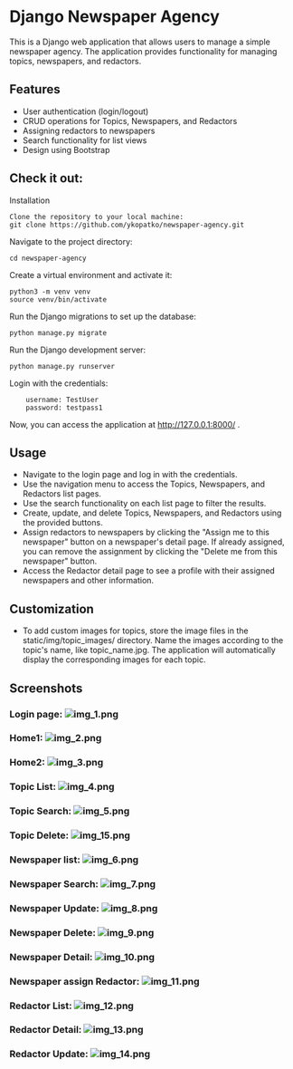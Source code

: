 # Django Newspaper Agency

This is a Django web application that allows users to manage a simple newspaper agency. The application provides functionality for managing topics, newspapers, and redactors.

## Features

- User authentication (login/logout)
- CRUD operations for Topics, Newspapers, and Redactors
- Assigning redactors to newspapers
- Search functionality for list views
- Design using Bootstrap


## Check it out:


Installation

    Clone the repository to your local machine:
    git clone https://github.com/ykopatko/newspaper-agency.git

Navigate to the project directory:

    cd newspaper-agency

Create a virtual environment and activate it:

    python3 -m venv venv
    source venv/bin/activate


Run the Django migrations to set up the database:

    python manage.py migrate

Run the Django development server:

    python manage.py runserver

Login with the credentials:
    
        username: TestUser
        password: testpass1


Now, you can access the application at http://127.0.0.1:8000/ .

## Usage

- Navigate to the login page and log in with the credentials.
- Use the navigation menu to access the Topics, Newspapers, and Redactors list pages. 
- Use the search functionality on each list page to filter the results. 
- Create, update, and delete Topics, Newspapers, and Redactors using the provided buttons. 
- Assign redactors to newspapers by clicking the "Assign me to this newspaper" button on a newspaper's detail page. If already assigned, you can remove the assignment by clicking the "Delete me from this newspaper" button. 
- Access the Redactor detail page to see a profile with their assigned newspapers and other information.

## Customization

- To add custom images for topics, store the image files in the static/img/topic_images/ directory. Name the images according to the topic's name, like topic_name.jpg. The application will automatically display the corresponding images for each topic.

## Screenshots

### Login page: ![img_1.png](screenshots/img_1.png)

### Home1: ![img_2.png](screenshots/img_2.png)

### Home2: ![img_3.png](screenshots/img_3.png)

### Topic List: ![img_4.png](screenshots/img_4.png)

### Topic Search: ![img_5.png](screenshots/img_5.png)

### Topic Delete: ![img_15.png](screenshots/img_15.png)

### Newspaper list: ![img_6.png](screenshots/img_6.png)

### Newspaper Search: ![img_7.png](screenshots/img_7.png)

### Newspaper Update: ![img_8.png](screenshots/img_8.png)

### Newspaper Delete: ![img_9.png](screenshots/img_9.png)

### Newspaper Detail: ![img_10.png](screenshots/img_10.png)

### Newspaper assign Redactor: ![img_11.png](screenshots/img_11.png)

### Redactor List: ![img_12.png](screenshots/img_12.png)

### Redactor Detail: ![img_13.png](screenshots/img_13.png)

### Redactor Update: ![img_14.png](screenshots/img_14.png)